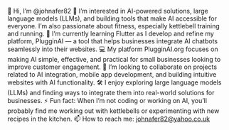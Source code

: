 👋 Hi, I’m @johnafer82
👀 I’m interested in AI-powered solutions, large language models (LLMs), and building tools that make AI accessible for everyone. I’m also passionate about fitness, especially kettlebell training and running.
🌱 I’m currently learning Flutter as I develop and refine my platform, PlugginAI — a tool that helps businesses integrate AI chatbots seamlessly into their websites.
💻 My platform PlugginAI.org focuses on making AI simple, effective, and practical for small businesses looking to improve customer engagement.
💞️ I’m looking to collaborate on projects related to AI integration, mobile app development, and building intuitive websites with AI functionality.
🛠 I enjoy exploring large language models (LLMs) and finding ways to integrate them into real-world solutions for businesses.
⚡ Fun fact: When I’m not coding or working on AI, you’ll probably find me working out with kettlebells or experimenting with new recipes in the kitchen.
📫 How to reach me: johnafer82@yahoo.co.uk
